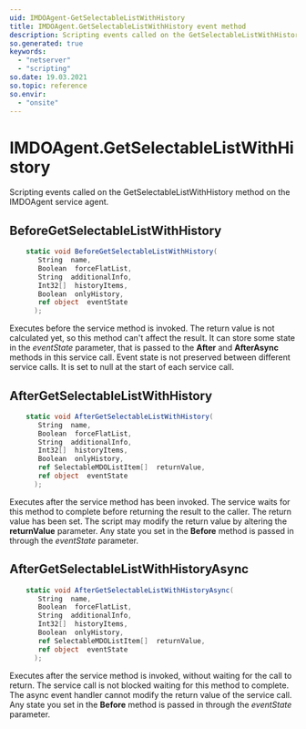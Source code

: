 ```yaml
---
uid: IMDOAgent-GetSelectableListWithHistory
title: IMDOAgent.GetSelectableListWithHistory event method
description: Scripting events called on the GetSelectableListWithHistory method on the IMDOAgent service agent.
so.generated: true
keywords:
  - "netserver"
  - "scripting"
so.date: 19.03.2021
so.topic: reference
so.envir:
  - "onsite"
---
```

# IMDOAgent.GetSelectableListWithHistory

Scripting events called on the <see cref='M:SuperOffice.CRM.Services.IMDOAgent.GetSelectableListWithHistory'>GetSelectableListWithHistory</see> method on the <see cref='IMDOAgent'>IMDOAgent</see>  service agent.

## BeforeGetSelectableListWithHistory
```cs
    static void BeforeGetSelectableListWithHistory(
       String  name,
       Boolean  forceFlatList,
       String  additionalInfo,
       Int32[]  historyItems,
       Boolean  onlyHistory,
       ref object  eventState
      );
```
Executes before the service method is invoked.
The return value is not calculated yet, so this method can't affect the result.
It can store some state in the *eventState* parameter, that is passed to the **After** and **AfterAsync** methods in this service call.
Event state is not preserved between different service calls. It is set to null at the start of each service call.
## AfterGetSelectableListWithHistory
```cs
    static void AfterGetSelectableListWithHistory(
       String  name,
       Boolean  forceFlatList,
       String  additionalInfo,
       Int32[]  historyItems,
       Boolean  onlyHistory,
       ref SelectableMDOListItem[]  returnValue,
       ref object  eventState
      );
```
Executes after the service method has been invoked. The service waits for this method to complete before returning the result to the caller.
The return value has been set. The script may modify the return value by altering the **returnValue** parameter.
Any state you set in the **Before** method is passed in through the *eventState* parameter.
## AfterGetSelectableListWithHistoryAsync
```cs
    static void AfterGetSelectableListWithHistoryAsync(
       String  name,
       Boolean  forceFlatList,
       String  additionalInfo,
       Int32[]  historyItems,
       Boolean  onlyHistory,
       ref SelectableMDOListItem[]  returnValue,
       ref object  eventState
      );
```
Executes after the service method is invoked, without waiting for the call to return.
The service call is not blocked waiting for this method to complete.
The async event handler cannot modify the return value of the service call.
Any state you set in the **Before** method is passed in through the *eventState* parameter.

